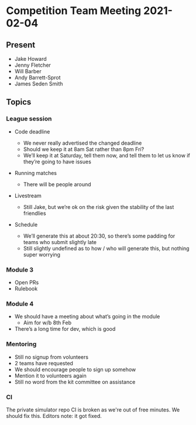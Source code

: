 # Competition Team Meeting 2021-02-04

## Present

- Jake Howard
- Jenny Fletcher
- Will Barber
- Andy Barrett-Sprot
- James Seden Smith

## Topics

### League session

- Code deadline
  - We never really advertised the changed deadline
  - Should we keep it at 8am Sat rather than 8pm Fri?
  - We’ll keep it at Saturday, tell them now, and tell them to let us know if they’re going to have issues

- Running matches
  - There will be people around

- Livestream
  - Still Jake, but we’re ok on the risk given the stability of the last friendlies

- Schedule
  - We’ll generate this at about 20:30, so there’s some padding for teams who submit slightly late
  - Still slightly undefined as to how / who will generate this, but nothing super worrying

### Module 3

- Open PRs
- Rulebook

### Module 4

- We should have a meeting about what’s going in the module
  - Aim for w/b 8th Feb
- There’s a long time for dev, which is good

### Mentoring

- Still no signup from volunteers
- 2 teams have requested
- We should encourage people to sign up somehow
- Mention it to volunteers again
- Still no word from the kit committee on assistance

### CI

The private simulator repo CI is broken as we're out of free minutes. We should fix this.
Editors note: it got fixed.
